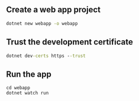 

## Create a web app project

```bat
dotnet new webapp -o webapp
```

## Trust the development certificate

```bat
dotnet dev-certs https --trust
```

## Run the app

```
cd webapp
dotnet watch run
```